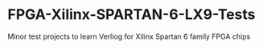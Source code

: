 # FPGA-Xilinx-SPARTAN-6-LX9-Tests
Minor test projects to learn Verliog for Xilinx Spartan 6 family FPGA chips
